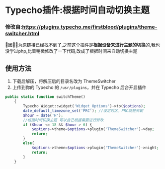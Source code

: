 # Typecho插件:根据时间自动切换主题

### 修改自:https://plugins.typecho.me/firstblood/plugins/theme-switcher.html

因为原链接已经找不到了,之前这个插件是**根据设备来进行主题的切换**的,我也没学过php,比着稍微修改了一下代码,改成了根据时间来自动切换主题

## 使用方法

1. 下载后解压，将解压后的目录名改为 ThemeSwitcher
2. 上传到你的 Typecho 的 `/usr/plugins`，并在 Typecho 后台开启插件

```php
public static function switchTheme()
    {
        Typecho_Widget::widget('Widget_Options')->to($options); 
        date_default_timezone_set('PRC'); //设定时区，PRC就是天朝    
        $hour = date('H');
        //根据时间切换主题 可以自己根据需要进行修改
        if ($hour <= 18 && $hour > 6) {
            $options->theme=$options->plugin('ThemeSwitcher')->day;
            return;
        }
        else{
            $options->theme=$options->plugin('ThemeSwitcher')->night;
            return;
        }
    }
```

